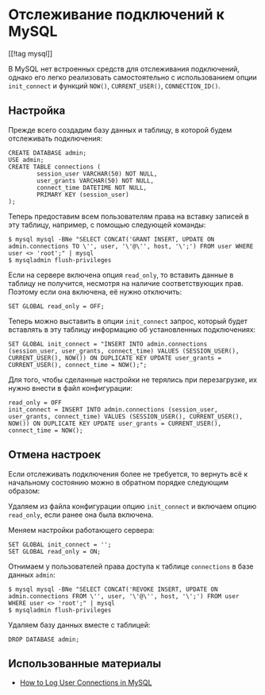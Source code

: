 Отслеживание подключений к MySQL
================================

[[!tag mysql]]

В MySQL нет встроенных средств для отслеживания подключений, однако его легко реализовать самостоятельно с использованием опции `init_connect` и функций `NOW()`, `CURRENT_USER()`, `CONNECTION_ID()`.

Настройка
---------

Прежде всего создадим базу данных и таблицу, в которой будем отслеживать подключения:

    CREATE DATABASE admin;
    USE admin;
    CREATE TABLE connections (
            session_user VARCHAR(50) NOT NULL,
            user_grants VARCHAR(50) NOT NULL,
            connect_time DATETIME NOT NULL,
            PRIMARY KEY (session_user)
    );

Теперь предоставим всем пользователям права на вставку записей в эту таблицу, например, с помощью следующей команды:

    $ mysql mysql -BNe "SELECT CONCAT('GRANT INSERT, UPDATE ON admin.connections TO \'', user, '\'@\'', host, '\';') FROM user WHERE user <> 'root';" | mysql
    $ mysqladmin flush-privileges

Если на сервере включена опция `read_only`, то вставить данные в таблицу не получится, несмотря на наличие соответствующих прав. Поэтому если она включена, её нужно отключить:

    SET GLOBAL read_only = OFF;

Теперь можно выставить в опции `init_connect` запрос, который будет вставлять в эту таблицу информацию об установленных подключениях:

    SET GLOBAL init_connect = "INSERT INTO admin.connections (session_user, user_grants, connect_time) VALUES (SESSION_USER(), CURRENT_USER(), NOW()) ON DUPLICATE KEY UPDATE user_grants = CURRENT_USER(), connect_time = NOW();";

Для того, чтобы сделанные настройки не терялись при перезагрузке, их нужно внести в файл конфигурации:

    read_only = OFF
    init_connect = INSERT INTO admin.connections (session_user, user_grants, connect_time) VALUES (SESSION_USER(), CURRENT_USER(), NOW()) ON DUPLICATE KEY UPDATE user_grants = CURRENT_USER(), connect_time = NOW();

Отмена настроек
---------------

Если отслеживать подключения более не требуется, то вернуть всё к начальному состоянию можно в обратном порядке следующим образом:

Удаляем из файла конфигурации опцию `init_connect` и включаем опцию `read_only`, если ранее она была включена.

Меняем настройки работающего сервера:

    SET GLOBAL init_connect = '';
    SET GLOBAL read_only = ON;

Отнимаем у пользователей права доступа к таблице `connections` в базе данных `admin`:

    $ mysql mysql -BNe "SELECT CONCAT('REVOKE INSERT, UPDATE ON admin.connections FROM \'', user, '\'@\'', host, '\';') FROM user WHERE user <> 'root';" | mysql
    $ mysqladmin flush-privileges

Удаляем базу данных вместе с таблицей:

    DROP DATABASE admin;

Использованные материалы
------------------------

* [How to Log User Connections in MySQL](https://mysqlhints.blogspot.com/2011/01/how-to-log-user-connections-in-mysql.html)
